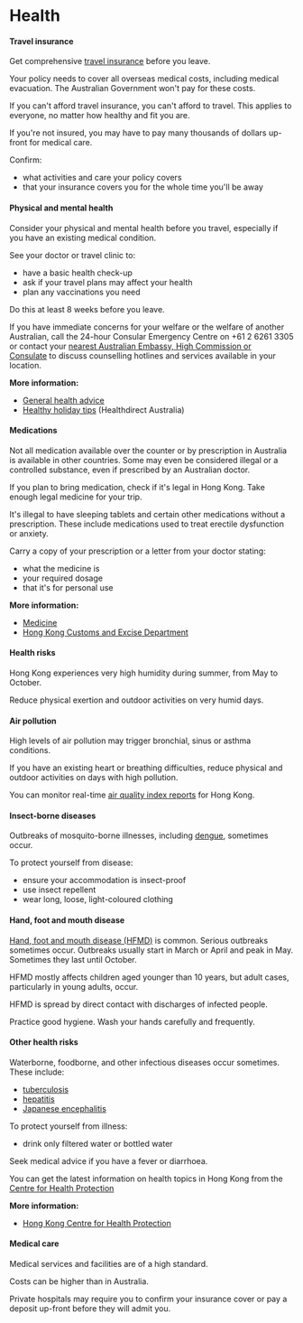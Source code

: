 # Health

#### Travel insurance

Get comprehensive [travel insurance](/node/149) before you leave.

Your policy needs to cover all overseas medical costs, including medical evacuation. The Australian Government won't pay for these costs.

If you can't afford travel insurance, you can't afford to travel. This applies to everyone, no matter how healthy and fit you are.

If you're not insured, you may have to pay many thousands of dollars up-front for medical care.

Confirm:

* what activities and care your policy covers
* that your insurance covers you for the whole time you'll be away

#### Physical and mental health

Consider your physical and mental health before you travel, especially if you have an existing medical condition.

See your doctor or travel clinic to:

* have a basic health check-up
* ask if your travel plans may affect your health
* plan any vaccinations you need

Do this at least 8 weeks before you leave.

If you have immediate concerns for your welfare or the welfare of another Australian, call the 24-hour Consular Emergency Centre on +61 2 6261 3305 or contact your [nearest Australian Embassy, High Commission or Consulate](https://www.dfat.gov.au/about-us/our-locations/missions/our-embassies-and-consulates-overseas) to discuss counselling hotlines and services available in your location.

**More information:**

* [General health advice](/node/43)
* [Healthy holiday tips](https://www.healthdirect.gov.au/healthy-holiday-tips-infographic) (Healthdirect Australia)

#### Medications

Not all medication available over the counter or by prescription in Australia is available in other countries. Some may even be considered illegal or a controlled substance, even if prescribed by an Australian doctor.

If you plan to bring medication, check if it's legal in Hong Kong. Take enough legal medicine for your trip.

It's illegal to have sleeping tablets and certain other medications without a prescription. These include medications used to treat erectile dysfunction or anxiety.

Carry a copy of your prescription or a letter from your doctor stating:

* what the medicine is
* your required dosage
* that it's for personal use

**More information:**

* [Medicine](/node/26)
* [Hong Kong Customs and Excise Department](https://www.customs.gov.hk/en/home/index.html)

#### Health risks

Hong Kong experiences very high humidity during summer, from May to October.

Reduce physical exertion and outdoor activities on very humid days.

#### Air pollution

High levels of air pollution may trigger bronchial, sinus or asthma conditions.

If you have an existing heart or breathing difficulties, reduce physical and outdoor activities on days with high pollution.

You can monitor real-time [air quality index reports](http://www.aqhi.gov.hk/en.html) for Hong Kong.

#### Insect-borne diseases

Outbreaks of mosquito-borne illnesses, including [dengue](https://www.health.gov.au/diseases/dengue-virus-infection ), sometimes occur.

To protect yourself from disease:

* ensure your accommodation is insect-proof
* use insect repellent
* wear long, loose, light-coloured clothing

#### Hand, foot and mouth disease

[Hand, foot and mouth disease (HFMD)](https://www.who.int/westernpacific/emergencies/surveillance/archives/hand-foot-and-mouth-disease) is common. Serious outbreaks sometimes occur. Outbreaks usually start in March or April and peak in May. Sometimes they last until October.

HFMD mostly affects children aged younger than 10 years, but adult cases, particularly in young adults, occur.

HFMD is spread by direct contact with discharges of infected people.

Practice good hygiene. Wash your hands carefully and frequently.

#### Other health risks

Waterborne, foodborne, and other infectious diseases occur sometimes. These include:

* [tuberculosis](https://www.who.int/news-room/fact-sheets/detail/tuberculosis)
* [hepatitis](https://www.who.int/hepatitis/en/)
* [Japanese encephalitis](https://www.who.int/news-room/fact-sheets/detail/japanese-encephalitis)

To protect yourself from illness:

* drink only filtered water or bottled water

Seek medical advice if you have a fever or diarrhoea.

You can get the latest information on health topics in Hong Kong from the [Centre for Health Protection](https://www.chp.gov.hk/en/index.html)

**More information:**

* [Hong Kong Centre for Health Protection](http://www.chp.gov.hk/en/)

#### Medical care

Medical services and facilities are of a high standard.

Costs can be higher than in Australia.

Private hospitals may require you to confirm your insurance cover or pay a deposit up-front before they will admit you.